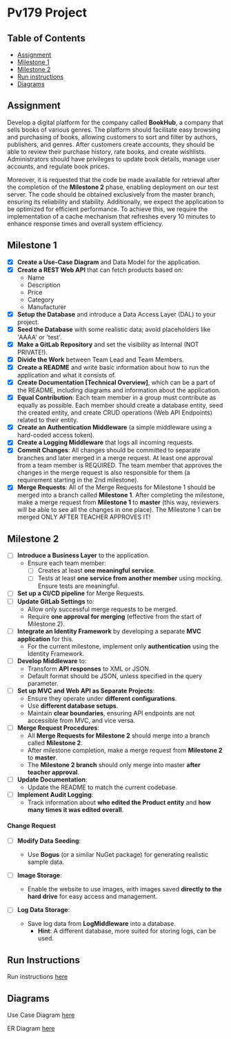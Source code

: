 # Pv179 Project

## Table of Contents

- [Assignment](#assignment)
- [Milestone 1](#milestone-1)
- [Milestone 2](#milestone-2)
- [Run instructions](#run-instructions)
- [Diagrams](#diagrams)

## Assignment

Develop a digital platform for the company called **BookHub**, a company that sells books of various genres. The platform should facilitate easy browsing and purchasing of books, allowing customers to sort and filter by authors, publishers, and genres. After customers create accounts, they should be able to review their purchase history, rate books, and create wishlists. Administrators should have privileges to update book details, manage user accounts, and regulate book prices.

Moreover, it is requested that the code be made available for retrieval after the completion of the **Milestone 2** phase, enabling deployment on our test server. The code should be obtained exclusively from the master branch, ensuring its reliability and stability. Additionally, we expect the application to be optimized for efficient performance. To achieve this, we require the implementation of a cache mechanism that refreshes every 10 minutes to enhance response times and overall system efficiency.

## Milestone 1

- [x] **Create a Use-Case Diagram** and Data Model for the application.
- [x] **Create a REST Web API** that can fetch products based on:
    - Name
    - Description
    - Price
    - Category
    - Manufacturer
- [x] **Setup the Database** and introduce a Data Access Layer (DAL) to your project.
- [x] **Seed the Database** with some realistic data; avoid placeholders like 'AAAA' or 'test'.
- [x] **Make a GitLab Repository** and set the visibility as Internal (NOT PRIVATE!).
- [x] **Divide the Work** between Team Lead and Team Members.
- [x] **Create a README** and write basic information about how to run the application and what it consists of.
- [x] **Create Documentation [Technical Overview]**, which can be a part of the README, including diagrams and information about the application.
- [x] **Equal Contribution**: Each team member in a group must contribute as equally as possible. Each member should create a database entity, seed the created entity, and create CRUD operations (Web API Endpoints) related to their entity.
- [x] **Create an Authentication Middleware** (a simple middleware using a hard-coded access token).
- [x] **Create a Logging Middleware** that logs all incoming requests.
- [x] **Commit Changes**: All changes should be committed to separate branches and later merged in a merge request. At least one approval from a team member is REQUIRED. The team member that approves the changes in the merge request is also responsible for them (a requirement starting in the 2nd milestone).
- [x] **Merge Requests**: All of the Merge Requests for Milestone 1 should be merged into a branch called **Milestone 1**. After completing the milestone, make a merge request from **Milestone 1** to **master** (this way, reviewers will be able to see all the changes in one place). The Milestone 1 can be merged ONLY AFTER TEACHER APPROVES IT!

## Milestone 2

- [ ] **Introduce a Business Layer** to the application.
  - Ensure each team member:
    - [ ] Creates at least **one meaningful service**.
    - [ ] Tests at least **one service from another member** using mocking. Ensure tests are meaningful.
- [ ] **Set up a CI/CD pipeline** for Merge Requests.
- [ ] **Update GitLab Settings** to:
  - Allow only successful merge requests to be merged.
  - Require **one approval for merging** (effective from the start of Milestone 2).
- [ ] **Integrate an Identity Framework** by developing a separate **MVC application** for this.
  - For the current milestone, implement only **authentication** using the Identity Framework.
- [ ] **Develop Middleware** to:
  - Transform **API responses** to XML or JSON.
  - Default format should be JSON, unless specified in the query parameter.
- [ ] **Set up MVC and Web API as Separate Projects**:
  - Ensure they operate under **different configurations**.
  - Use **different database setups**.
  - Maintain **clear boundaries**, ensuring API endpoints are not accessible from MVC, and vice versa.
- [ ] **Merge Request Procedures**:
  - All **Merge Requests for Milestone 2** should merge into a branch called **Milestone 2**.
  - After milestone completion, make a merge request from **Milestone 2** to **master**.
  - The **Milestone 2 branch** should only merge into master **after teacher approval**.
- [ ] **Update Documentation**:
  - Update the README to match the current codebase.
- [ ] **Implement Audit Logging**:
  - Track information about **who edited the Product entity** and **how many times it was edited overall**.


#### Change Request

- [ ] **Modify Data Seeding**:
  - Use **Bogus** (or a similar NuGet package) for generating realistic sample data.

- [ ] **Image Storage**:
  - Enable the website to use images, with images saved **directly to the hard drive** for easy access and management.

- [ ] **Log Data Storage**:
  - Save log data from **LogMiddleware** into a database.
    - **Hint**: A different database, more suited for storing logs, can be used.

## Run Instructions

Run instructions [here](./docs/RUN_INSTRUCTIONS.md)

## Diagrams

Use Case Diagram [here](./docs/diagrams/use-case.png)

ER Diagram [here](./docs/diagrams/erd.png)
